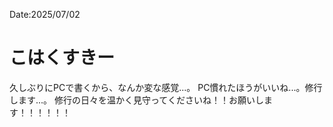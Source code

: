 Date:2025/07/02
# こはくすきー

久しぶりにPCで書くから、なんか変な感覚...。
PC慣れたほうがいいね...。修行します...。
修行の日々を温かく見守ってくださいね！！お願いします！！！！！！
